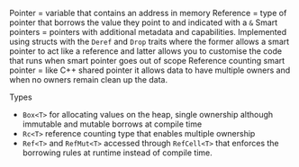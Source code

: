 Pointer = variable that contains an address in memory
Reference = type of pointer that borrows the value they point to and indicated with a `&`
Smart pointers = pointers with additional metadata and capabilities. Implemented using structs with the `Deref` and `Drop` traits where the former allows a smart pointer to act like a reference and latter allows you to customise the code that runs when smart pointer goes out of scope
Reference counting smart pointer = like C++ shared pointer it allows data to have multiple owners and when no owners remain clean up the data.

Types
* `Box<T>` for allocating values on the heap, single ownership although immutable and mutable borrows at compile time
* `Rc<T>` reference counting type that enables multiple ownership
* `Ref<T>` and `RefMut<T>` accessed through `RefCell<T>` that enforces the borrowing rules at runtime instead of compile time.